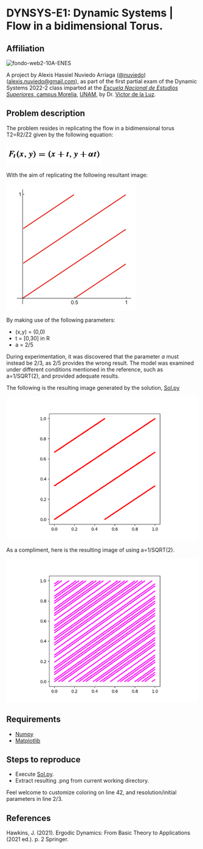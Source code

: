 # DYNSYS-E1: Dynamic Systems | Flow in a bidimensional Torus.

## Affiliation

![fondo-web2-10A-ENES](https://user-images.githubusercontent.com/100146672/160222385-4576c60e-1005-4753-b34d-c5461658c11b.png)

A project by Alexis Hassiel Nuviedo Arriaga ([@nuviedo](https://github.com/nuviedo)) ([alexis.nuviedo@gmail.com](mailto:alexis.nuviedo@gmail.com)), as part of the first partial exam of the Dynamic Systems 2022-2 class imparted at the [*Escuela Nacional de Estudios Superiores*, campus Morelia](https://www.enesmorelia.unam.mx/), [UNAM](https://www.unam.mx/), by Dr. [Victor de la Luz](https://github.com/itztli).

## Problem description

The problem resides in replicating the flow in a bidimensional torus T2=R2/Z2 given by the following equation:

![](img/Eq.png)

With the aim of replicating the following resultant image:

![](img/dia.png)

By making use of the following parameters:
* (x,y) = (0,0)
* t = [0,30] in R
* a = 2/5

During experimentation, it was discovered that the parameter *a* must instead be 2/3, as 2/5 provides the wrong result. The model was examined under different conditions mentioned in the reference, such as a=1/SQRT(2), and provided adequate results.

The following is the resulting image generated by the solution, [Sol.py](Sol.py)

![](img/Res.png)

As a compliment, here is the resulting image of using a=1/SQRT(2).

![](img/1ROOT2.png)

## Requirements
* [Numpy](https://numpy.org/)
* [Matplotlib](https://matplotlib.org/)

## Steps to reproduce

* Execute [Sol.py](Sol.py).
* Extract resulting .png from current working directory. 

Feel welcome to customize coloring on line 42, and resolution/initial parameters in line 2/3.


## References
Hawkins, J. (2021). Ergodic Dynamics: From Basic Theory to Applications (2021 ed.). p. 2 Springer.


